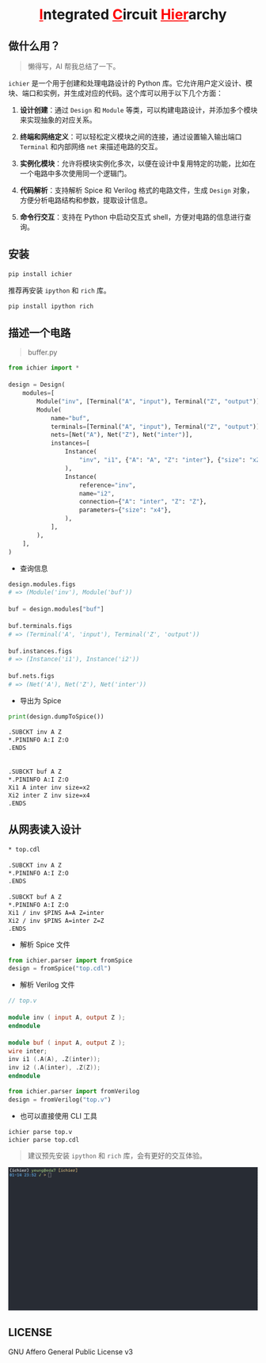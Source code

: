 <h1 align="center"><span style="color:red"><u>I</u></span>ntegrated <span style="color:red"><u>C</u></span>ircuit <span style="color:red"><u>Hier</u></span>archy</h1>

## 做什么用？

> 懒得写，AI 帮我总结了一下。

`ichier` 是一个用于创建和处理电路设计的 Python 库。它允许用户定义设计、模块、端口和实例，并生成对应的代码。这个库可以用于以下几个方面：

1. **设计创建**：通过 `Design` 和 `Module` 等类，可以构建电路设计，并添加多个模块来实现抽象的对应关系。
2. **终端和网络定义**：可以轻松定义模块之间的连接，通过设置输入输出端口 `Terminal` 和内部网络 `net` 来描述电路的交互。
3. **实例化模块**：允许将模块实例化多次，以便在设计中复用特定的功能，比如在一个电路中多次使用同一个逻辑门。

4. **代码解析**：支持解析 Spice 和 Verilog 格式的电路文件，生成 `Design` 对象，方便分析电路结构和参数，提取设计信息。
5. **命令行交互**：支持在 Python 中启动交互式 shell，方便对电路的信息进行查询。

## 安装

```bash
pip install ichier
```

推荐再安装 `ipython` 和 `rich` 库。

```bash
pip install ipython rich
```

## 描述一个电路

> buffer.py

```python
from ichier import *

design = Design(
    modules=[
        Module("inv", [Terminal("A", "input"), Terminal("Z", "output")]),
        Module(
            name="buf",
            terminals=[Terminal("A", "input"), Terminal("Z", "output")],
            nets=[Net("A"), Net("Z"), Net("inter")],
            instances=[
                Instance(
                    "inv", "i1", {"A": "A", "Z": "inter"}, {"size": "x2"}
                ),
                Instance(
                    reference="inv",
                    name="i2",
                    connection={"A": "inter", "Z": "Z"},
                    parameters={"size": "x4"},
                ),
            ],
        ),
    ],
)
```

+ 查询信息

```python
design.modules.figs
# => (Module('inv'), Module('buf'))

buf = design.modules["buf"]

buf.terminals.figs
# => (Terminal('A', 'input'), Terminal('Z', 'output'))

buf.instances.figs
# => (Instance('i1'), Instance('i2'))

buf.nets.figs
# => (Net('A'), Net('Z'), Net('inter'))
```

+ 导出为 Spice

```python
print(design.dumpToSpice())
```

```spice
.SUBCKT inv A Z
*.PININFO A:I Z:O
.ENDS


.SUBCKT buf A Z
*.PININFO A:I Z:O
Xi1 A inter inv size=x2
Xi2 inter Z inv size=x4
.ENDS
```

## 从网表读入设计

```spice
* top.cdl

.SUBCKT inv A Z
*.PININFO A:I Z:O
.ENDS

.SUBCKT buf A Z
*.PININFO A:I Z:O
Xi1 / inv $PINS A=A Z=inter
Xi2 / inv $PINS A=inter Z=Z
.ENDS
```

+ 解析 Spice 文件

```python
from ichier.parser import fromSpice
design = fromSpice("top.cdl")
```

+ 解析 Verilog 文件

```verilog
// top.v

module inv ( input A, output Z );
endmodule

module buf ( input A, output Z );
wire inter;
inv i1 (.A(A), .Z(inter));
inv i2 (.A(inter), .Z(Z));
endmodule
```

```python
from ichier.parser import fromVerilog
design = fromVerilog("top.v")
```

+ 也可以直接使用 CLI 工具

```shell
ichier parse top.v
ichier parse top.cdl
```

> 建议预先安装 `ipython` 和 `rich` 库，会有更好的交互体验。

![parse](./img/parse.gif "Parse")

## LICENSE

GNU Affero General Public License v3
